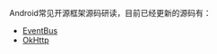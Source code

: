 Android常见开源框架源码研读，目前已经更新的源码有：

- [EventBus](./EventBus/EventBus源码解析.md)
- [OkHttp](./OkHttp/OkHttp源码解析.md)

